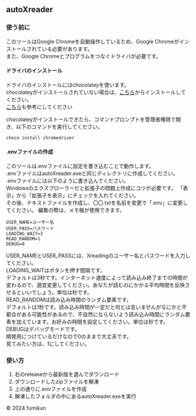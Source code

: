 ## autoXreader

### 使う前に
このツールはGoogle Chromeを自動操作しているため、Google Chromeがインストールされている必要があります。  
また、Google Chromeとプログラムをつなぐドライバが必要です。  

#### ドライバのインストール
ドライバのインストールにはchocolateyを使います。  
chocolateyがインストールされていない場合は、[こちら](https://chocolatey.org/install)からインストールしてください。  
[こちら](https://zenn.dev/kazuma_r5/articles/a6d2608446ebdf)も参考にしてください

chocolateyがインストールできたら、コマンドプロンプトを管理者権限で開き、以下のコマンドを実行してください。
```bash
choco install chromedriver
```

#### .envファイルの作成
このツールは.envファイルに設定を書き込むことで動作します。  
.envファイルはautoXreader.exeと同じディレクトリに作成してください。  
.envファイルには以下のように書き込んでください。  
Windowsのエクスプローラーだと拡張子の問題上作成にコツが必要です。
「表示」から「拡張子を表示」にチェックを入れてください。  
その後、テキストファイルを作成し、〇〇.txtを名前を変更で「.env」に変更してください。
編集の際は、メモ帳が使用できます。  
```env
USER_NAME=ユーザー名
USER_PASS=パスワード
LOADING_WAIT=3
READ_RANDOM=1
DEBUG=0
```
USER_NAMEとUSER_PASSには、Xreadingのユーザー名とパスワードを入力してください。  
LOADING_WAITはボタンを押す間隔です。  
デフォルトは3秒です。インターネット速度によって読み込み終了までの時間が変わるので、適宜変更してください。あなたが読むのにかかる平均時間を反映させるといいでしょう。単位は秒です。  
READ_RANDOMは読み込み時間のランダム要素です。  
デフォルトは1秒です。読み込み時間が一定だと何とは言いませんがなにかと不都合がある可能性があるので、不自然にならないよう読み込み時間にランダム要素を加えています。お好みの時間を設定してください。単位は秒です。  
DEBUGはデバッグモードです。  
開発用につけているだけなので0のままで大丈夫です。  
見てみたい方は、1にしてください。

### 使い方
1. 右のreleaseから最新版を選んでダウンロード
2. ダウンロードしたzipファイルを解凍
3. 上の通りに.envファイルを作成
4. 解凍したフォルダの中にあるautoXreader.exeを実行

© 2024 fumikun